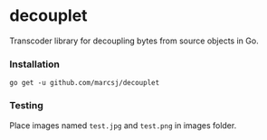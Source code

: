 # decouplet

Transcoder library for decoupling bytes from source objects in Go.

### Installation

`go get -u github.com/marcsj/decouplet`

### Testing

Place images named `test.jpg` and `test.png` in images folder.